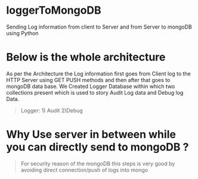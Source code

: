 # loggerToMongoDB
Sending Log information from client to Server and from Server to mongoDB using Python

# Below is the whole architecture

As per the Architecture the Log information first goes from Client log to the HTTP Server using GET PUSH methods and then after that goes to mongoDB data base. 
We Created Logger Database within which two collections present which is used to story Audit Log data and Debug log Data.
> Logger: 1) Audit 2)Debug

# Why Use server in between while you can directly send to mongoDB ?
> For security reason of the mongoDB this steps is very good by avoiding direct connection/push of logs into mongo

